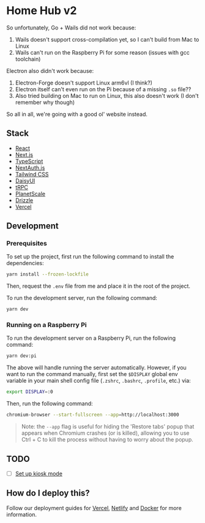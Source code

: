 # Home Hub v2

So unfortunately, Go + Wails did not work because:

1. Wails doesn't support cross-compilation yet, so I can't build from Mac to Linux
2. Wails can't run on the Raspberry Pi for some reason (issues with gcc toolchain)

Electron also didn't work because:

1. Electron-Forge doesn't support Linux arm6vl (I think?)
2. Electron itself can't even run on the Pi because of a missing `.so` file??
3. Also tried building on Mac to run on Linux, this also doesn't work (I don't remember why though)

So all in all, we're going with a good ol' website instead.

## Stack

- [React](https://reactjs.org/)
- [Next.js](https://nextjs.org/)
- [TypeScript](https://www.typescriptlang.org/)
- [NextAuth.js](https://next-auth.js.org/)
- [Tailwind CSS](https://tailwindcss.com/)
- [DaisyUI](https://daisyui.com/)
- [tRPC](https://trpc.io/)
- [PlanetScale](https://planetscale.com/)
- [Drizzle](https://drizzle.studio/)
- [Vercel](https://vercel.com/)

## Development

### Prerequisites

To set up the project, first run the following command to install the dependencies:

```zsh
yarn install --frozen-lockfile
```

Then, request the `.env` file from me and place it in the root of the project.

To run the development server, run the following command:

```zsh
yarn dev
```

### Running on a Raspberry Pi

To run the development server on a Raspberry Pi, run the following command:

```zsh
yarn dev:pi
```

The above will handle running the server automatically. However, if you want to run the command manually, first set the `$DISPLAY` global env variable in your main shell config file (`.zshrc`, `.bashrc`, `.profile`, etc.) via:

```bash
export DISPLAY=:0
```

Then, run the following command:

```zsh
chromium-browser --start-fullscreen --app=http://localhost:3000
```

> Note: the `--app` flag is useful for hiding the 'Restore tabs' popup that appears when Chromium crashes (or is killed),
> allowing you to use Ctrl + C to kill the process without having to worry about the popup.

## TODO

- [ ] [Set up kiosk mode](https://www.raspberrypi.com/tutorials/how-to-use-a-raspberry-pi-in-kiosk-mode/)

## How do I deploy this?

Follow our deployment guides for [Vercel](https://create.t3.gg/en/deployment/vercel), [Netlify](https://create.t3.gg/en/deployment/netlify) and [Docker](https://create.t3.gg/en/deployment/docker) for more information.
